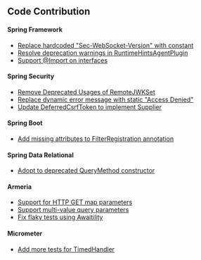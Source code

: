 ## Code Contribution

#### Spring Framework

- [Replace hardcoded "Sec-WebSocket-Version" with constant](https://github.com/spring-projects/spring-framework/pull/34319)
- [Resolve deprecation warnings in RuntimeHintsAgentPlugin](https://github.com/spring-projects/spring-framework/pull/34390)
- [Support @Import on interfaces](https://github.com/spring-projects/spring-framework/pull/34820)

#### Spring Security

- [Remove Deprecated Usages of RemoteJWKSet](https://github.com/spring-projects/spring-security/pull/16537)
- [Replace dynamic error message with static "Access Denied"](https://github.com/spring-projects/spring-security/pull/16528)
- [Update DeferredCsrfToken to implement Supplier](https://github.com/spring-projects/spring-security/pull/16905)

#### Spring Boot

- [Add missing attributes to FilterRegistration annotation](https://github.com/spring-projects/spring-boot/pull/45005)

#### Spring Data Relational

- [Adopt to deprecated QueryMethod constructor](https://github.com/spring-projects/spring-data-relational/pull/2049)

#### Armeria

- [Support for HTTP GET map parameters](https://github.com/line/armeria/pull/6072)
- [Support multi-value query parameters](https://github.com/line/armeria/pull/6118)
- [Fix flaky tests using Awaitility](https://github.com/line/armeria/pull/6171)

#### Micrometer
- [Add more tests for TimedHandler](https://github.com/micrometer-metrics/micrometer/pull/6343)
<!--
**kwondh5217/kwondh5217** is a ✨ _special_ ✨ repository because its `README.md` (this file) appears on your GitHub profile.

Here are some ideas to get you started:

- 🔭 I’m currently working on ...
- 🌱 I’m currently learning ...
- 👯 I’m looking to collaborate on ...
- 🤔 I’m looking for help with ...
- 💬 Ask me about ...
- 📫 How to reach me: ...
- 😄 Pronouns: ...
- ⚡ Fun fact: ...
-->
